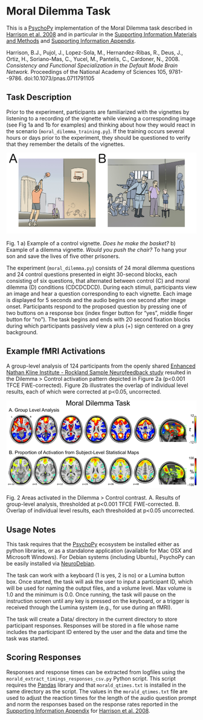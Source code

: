 # Moral Dilemma Task

This is a [PsychoPy](http://www.psychopy.org/) implementation of the Moral Dilemma task described in [Harrison et al. 2008](http://www.pnas.org/content/105/28/9781.long#sec-13) and in particular in the [Supporting Information Materials and Methods](http://www.pnas.org/content/suppl/2008/07/18/0711791105.DCSupplemental/0711791105SI.pdf#nameddest=STXT) and [Supporting Information Appendix](http://www.pnas.org/content/suppl/2008/07/18/0711791105.DCSupplemental/Appendix_PDF.pdf).

Harrison, B.J., Pujol, J., Lopez-Sola, M., Hernandez-Ribas, R., Deus, J., Ortiz, H., Soriano-Mas, C., Yucel, M., Pantelis, C., Cardoner, N., 2008. *Consistency and Functional Specialization in the Default Mode Brain Network.* Proceedings of the National Academy of Sciences 105, 9781--9786. doi:10.1073/pnas.0711791105

## Task Description

Prior to the experiment, participants are familiarized with the vignettes by listening to a recording of the vignette while viewing a corresponding image (see Fig 1a and 1b for examples) and thinking about how they would react in the scenario (```moral_dilemma_training.py```). If the training occurs several hours or days prior to the experiment, they should be questioned to verify that they remember the details of the vignettes.

![Fig. 1 Example of vignettes.](examples.png?raw=true "Fig. 1 Example of vignettes.")

Fig. 1 a) Example of a control vignette. *Does he make the basket?* b) Example of a dilemma vignette. *Would you push the chair?* To hang your son and save the lives of five other prisoners.

The experiment (```moral_dilemma.py```) consists of 24 moral dilemma questions and 24 control questions presented in eight 30-second blocks, each consisting of six questions, that alternated between control (C) and moral dilemma (D) conditions (CDCDCDCD). During each stimuli, participants view an image and hear a question corresponding to each vignette. Each image is displayed for 5 seconds and the audio begins one second after image onset. Participants respond to the proposed question by pressing one of two buttons on a response box (index finger button for “yes”, middle finger button for “no”). The task begins and ends with 20 second fixation blocks during which participants passively view a plus (+) sign centered on a grey background.

## Example fMRI Activations

A group-level analysis of 124 participants from the openly shared [Enhanced Nathan Kline Institute - Rockland Sample Neurofeedback study](http://fcon_1000.projects.nitrc.org/indi/enhanced/) resulted in the Dilemma > Control activation pattern depicted in Figure 2a (p<0.001 TFCE FWE-corrected). Figure 2b illustrates the overlap of individual level results, each of which were corrected at p<0.05, uncorrected.

![Fig. 2 Areas activated in the Dilemma > Control contrast.](task_results.png?raw=true "Fig. 2 Areas activated in the Dilemma > Control contrast.")

Fig. 2 Areas activated in the Dilemma > Control contrast. A. Results of group-level analysis, thresholded at p<0.001 TFCE FWE-corrected. B. Overlap of individual level results, each thresholded at p<0.05 uncorrected.

## Usage Notes

This task requires that the [PsychoPy](http://www.psychopy.org/) ecosystem be installed either as python libraries, or as a standalone application (available for Mac OSX and Microsoft Windows). For Debian systems (including Ubuntu), PsychoPy can be easily installed via [NeuroDebian](http://neuro.debian.net/pkgs/psychopy.html?highlight=psychopy).

The task can work with a keyboard (1 is yes, 2 is no) or a Lumina button box. Once started, the task will ask the user to input a participant ID, which will be used for naming the output files, and a volume level. Max volume is 1.0 and the minimum is 0.0. Once running, the task will pause on the instruction screen until any key is pressed on the keyboard, or a trigger is received through the Lumina system (e.g., for use during an fMRI).

The task will create a Data/ directory in the current directory to store participant responses. Responses will be stored in a file whose name includes the participant ID entered by the user and the data and time the task was started.

## Scoring Responses
Responses and response times can be extracted from logfiles using the ```morald_extract_timings_responses_csv.py``` Python script. This script requires the [Pandas](http://pandas.pydata.org/) library and that ```morald_qtimes.txt``` is installed in the same directory as the script. The values in the ```morald_qtimes.txt``` file are used to adjust the reaction times for the length of the audio question prompt and norm the responses based on the response rates reported in the [Supporting Information Appendix](http://www.pnas.org/content/suppl/2008/07/18/0711791105.DCSupplemental/Appendix_PDF.pdf) for [Harrison et al. 2008](http://www.pnas.org/content/105/28/9781.long#sec-13).
